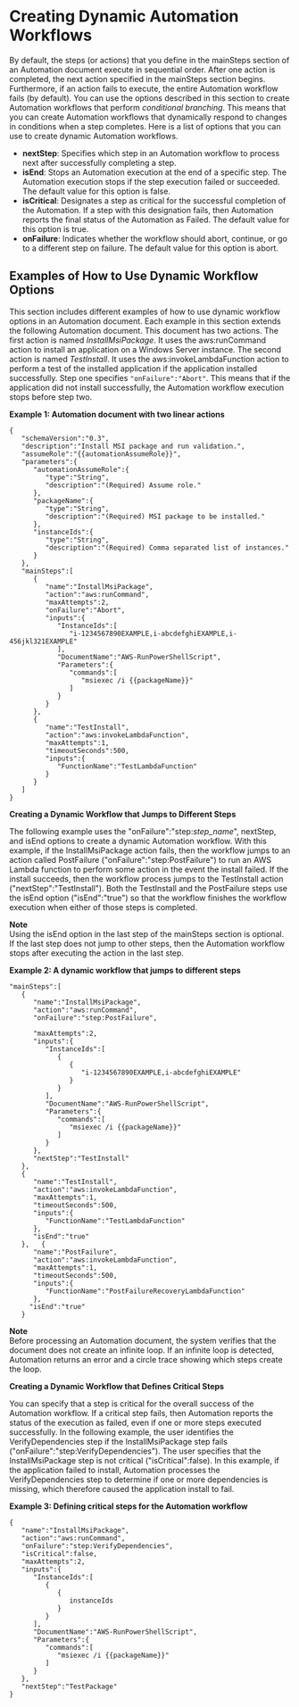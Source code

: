 # Creating Dynamic Automation Workflows<a name="automation-branchdocs"></a>

By default, the steps \(or actions\) that you define in the mainSteps section of an Automation document execute in sequential order\. After one action is completed, the next action specified in the mainSteps section begins\. Furthermore, if an action fails to execute, the entire Automation workflow fails \(by default\)\. You can use the options described in this section to create Automation workflows that perform *conditional branching*\. This means that you can create Automation workflows that dynamically respond to changes in conditions when a step completes\. Here is a list of options that you can use to create dynamic Automation workflows\.
+ **nextStep**: Specifies which step in an Automation workflow to process next after successfully completing a step\. 
+ **isEnd**: Stops an Automation execution at the end of a specific step\. The Automation execution stops if the step execution failed or succeeded\. The default value for this option is false\.
+ **isCritical**: Designates a step as critical for the successful completion of the Automation\. If a step with this designation fails, then Automation reports the final status of the Automation as Failed\. The default value for this option is true\.
+ **onFailure**: Indicates whether the workflow should abort, continue, or go to a different step on failure\. The default value for this option is abort\.

## Examples of How to Use Dynamic Workflow Options<a name="automation-branchdocs-examples"></a>

This section includes different examples of how to use dynamic workflow options in an Automation document\. Each example in this section extends the following Automation document\. This document has two actions\. The first action is named *InstallMsiPackage*\. It uses the aws:runCommand action to install an application on a Windows Server instance\. The second action is named *TestInstall*\. It uses the aws:invokeLambdaFunction action to perform a test of the installed application if the application installed successfully\. Step one specifies `"onFailure":"Abort"`\. This means that if the application did not install successfully, the Automation workflow execution stops before step two\.

**Example 1: Automation document with two linear actions**

```
{
   "schemaVersion":"0.3",
   "description":"Install MSI package and run validation.",
   "assumeRole":"{{automationAssumeRole}}",
   "parameters":{
      "automationAssumeRole":{
         "type":"String",
         "description":"(Required) Assume role."
      },
      "packageName":{
         "type":"String",
         "description":"(Required) MSI package to be installed."
      },
      "instanceIds":{
         "type":"String",
         "description":"(Required) Comma separated list of instances."
      }
   },
   "mainSteps":[
      {
         "name":"InstallMsiPackage",
         "action":"aws:runCommand",
         "maxAttempts":2,
         "onFailure":"Abort",
         "inputs":{
            "InstanceIds":[
               "i-1234567890EXAMPLE,i-abcdefghiEXAMPLE,i-456jkl321EXAMPLE"
            ],
            "DocumentName":"AWS-RunPowerShellScript",
            "Parameters":{
               "commands":[
                  "msiexec /i {{packageName}}"
               ]
            }
         }
      },
      {
         "name":"TestInstall",
         "action":"aws:invokeLambdaFunction",
         "maxAttempts":1,
         "timeoutSeconds":500,
         "inputs":{
            "FunctionName":"TestLambdaFunction"
         }
      }
   ]
}
```

**Creating a Dynamic Workflow that Jumps to Different Steps**

The following example uses the "onFailure":"step:*step\_name*", nextStep, and isEnd options to create a dynamic Automation workflow\. With this example, if the InstallMsiPackage action fails, then the workflow jumps to an action called PostFailure \("onFailure":"step:PostFailure"\) to run an AWS Lambda function to perform some action in the event the install failed\. If the install succeeds, then the workflow process jumps to the TestInstall action \("nextStep":"TestInstall"\)\. Both the TestInstall and the PostFailure steps use the isEnd option \("isEnd":"true"\) so that the workflow finishes the workflow execution when either of those steps is completed\.

**Note**  
Using the isEnd option in the last step of the mainSteps section is optional\. If the last step does not jump to other steps, then the Automation workflow stops after executing the action in the last step\.

**Example 2: A dynamic workflow that jumps to different steps**

```
"mainSteps":[
   {
      "name":"InstallMsiPackage",
      "action":"aws:runCommand",
      "onFailure":"step:PostFailure",
      
      "maxAttempts":2,
      "inputs":{
         "InstanceIds":[
            {
               {
                  "i-1234567890EXAMPLE,i-abcdefghiEXAMPLE"
               }
            }
         ],
         "DocumentName":"AWS-RunPowerShellScript",
         "Parameters":{
            "commands":[
               "msiexec /i {{packageName}}"
            ]
         }
      },
      "nextStep":"TestInstall"      
   },
   {
      "name":"TestInstall",
      "action":"aws:invokeLambdaFunction",
      "maxAttempts":1,
      "timeoutSeconds":500,
      "inputs":{
         "FunctionName":"TestLambdaFunction"
      },
      "isEnd":"true"
   },   {
      "name":"PostFailure",
      "action":"aws:invokeLambdaFunction",
      "maxAttempts":1,
      "timeoutSeconds":500,
      "inputs":{
         "FunctionName":"PostFailureRecoveryLambdaFunction"
      },
     "isEnd":"true"
   }
```

**Note**  
Before processing an Automation document, the system verifies that the document does not create an infinite loop\. If an infinite loop is detected, Automation returns an error and a circle trace showing which steps create the loop\.

**Creating a Dynamic Workflow that Defines Critical Steps**

You can specify that a step is critical for the overall success of the Automation workflow\. If a critical step fails, then Automation reports the status of the execution as failed, even if one or more steps executed successfully\. In the following example, the user identifies the VerifyDependencies step if the InstallMsiPackage step fails \("onFailure":"step:VerifyDependencies"\)\. The user specifies that the InstallMsiPackage step is not critical \("isCritical":false\)\. In this example, if the application failed to install, Automation processes the VerifyDependencies step to determine if one or more dependencies is missing, which therefore caused the application install to fail\. 

**Example 3: Defining critical steps for the Automation workflow**

```
{
   "name":"InstallMsiPackage",
   "action":"aws:runCommand",
   "onFailure":"step:VerifyDependencies",
   "isCritical":false,
   "maxAttempts":2,
   "inputs":{
      "InstanceIds":[
         {
            {
               instanceIds
            }
         }
      ],
      "DocumentName":"AWS-RunPowerShellScript",
      "Parameters":{
         "commands":[
            "msiexec /i {{packageName}}"
         ]
      }
   },
   "nextStep":"TestPackage"
}
```
